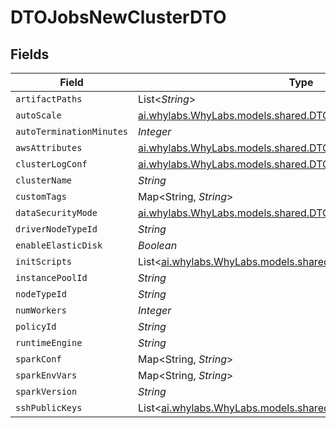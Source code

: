 # DTOJobsNewClusterDTO


## Fields

| Field                                                                                                                | Type                                                                                                                 | Required                                                                                                             | Description                                                                                                          |
| -------------------------------------------------------------------------------------------------------------------- | -------------------------------------------------------------------------------------------------------------------- | -------------------------------------------------------------------------------------------------------------------- | -------------------------------------------------------------------------------------------------------------------- |
| `artifactPaths`                                                                                                      | List<*String*>                                                                                                       | :heavy_minus_sign:                                                                                                   | N/A                                                                                                                  |
| `autoScale`                                                                                                          | [ai.whylabs.WhyLabs.models.shared.DTOClustersAutoScaleDTO](../../models/shared/DTOClustersAutoScaleDTO.md)           | :heavy_minus_sign:                                                                                                   | N/A                                                                                                                  |
| `autoTerminationMinutes`                                                                                             | *Integer*                                                                                                            | :heavy_minus_sign:                                                                                                   | N/A                                                                                                                  |
| `awsAttributes`                                                                                                      | [ai.whylabs.WhyLabs.models.shared.DTOClustersAwsAttributesDTO](../../models/shared/DTOClustersAwsAttributesDTO.md)   | :heavy_minus_sign:                                                                                                   | N/A                                                                                                                  |
| `clusterLogConf`                                                                                                     | [ai.whylabs.WhyLabs.models.shared.DTOClustersClusterLogConfDTO](../../models/shared/DTOClustersClusterLogConfDTO.md) | :heavy_minus_sign:                                                                                                   | N/A                                                                                                                  |
| `clusterName`                                                                                                        | *String*                                                                                                             | :heavy_minus_sign:                                                                                                   | N/A                                                                                                                  |
| `customTags`                                                                                                         | Map<String, *String*>                                                                                                | :heavy_minus_sign:                                                                                                   | N/A                                                                                                                  |
| `dataSecurityMode`                                                                                                   | [ai.whylabs.WhyLabs.models.shared.DTOJobsDataSecurityModeDTO](../../models/shared/DTOJobsDataSecurityModeDTO.md)     | :heavy_minus_sign:                                                                                                   | N/A                                                                                                                  |
| `driverNodeTypeId`                                                                                                   | *String*                                                                                                             | :heavy_minus_sign:                                                                                                   | N/A                                                                                                                  |
| `enableElasticDisk`                                                                                                  | *Boolean*                                                                                                            | :heavy_minus_sign:                                                                                                   | N/A                                                                                                                  |
| `initScripts`                                                                                                        | List<[ai.whylabs.WhyLabs.models.shared.InitScripts](../../models/shared/InitScripts.md)>                             | :heavy_minus_sign:                                                                                                   | N/A                                                                                                                  |
| `instancePoolId`                                                                                                     | *String*                                                                                                             | :heavy_minus_sign:                                                                                                   | N/A                                                                                                                  |
| `nodeTypeId`                                                                                                         | *String*                                                                                                             | :heavy_minus_sign:                                                                                                   | N/A                                                                                                                  |
| `numWorkers`                                                                                                         | *Integer*                                                                                                            | :heavy_minus_sign:                                                                                                   | N/A                                                                                                                  |
| `policyId`                                                                                                           | *String*                                                                                                             | :heavy_minus_sign:                                                                                                   | N/A                                                                                                                  |
| `runtimeEngine`                                                                                                      | *String*                                                                                                             | :heavy_minus_sign:                                                                                                   | N/A                                                                                                                  |
| `sparkConf`                                                                                                          | Map<String, *String*>                                                                                                | :heavy_minus_sign:                                                                                                   | N/A                                                                                                                  |
| `sparkEnvVars`                                                                                                       | Map<String, *String*>                                                                                                | :heavy_minus_sign:                                                                                                   | N/A                                                                                                                  |
| `sparkVersion`                                                                                                       | *String*                                                                                                             | :heavy_minus_sign:                                                                                                   | N/A                                                                                                                  |
| `sshPublicKeys`                                                                                                      | List<[ai.whylabs.WhyLabs.models.shared.SshPublicKeys](../../models/shared/SshPublicKeys.md)>                         | :heavy_minus_sign:                                                                                                   | N/A                                                                                                                  |
